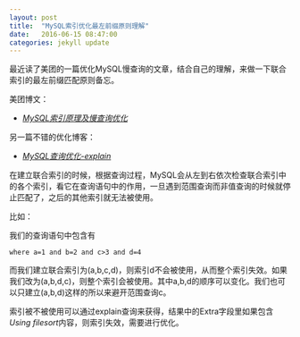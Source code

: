 ```yaml
---
layout: post
title:  "MySQL索引优化最左前缀原则理解"
date:   2016-06-15 08:47:00
categories: jekyll update
---
```


最近读了美团的一篇优化MySQL慢查询的文章，结合自己的理解，来做一下联合索引的最左前缀匹配原则备忘。

美团博文：

* [*MySQL索引原理及慢查询优化*](http://tech.meituan.com/mysql-index.html)

另一篇不错的优化博客：

* [*MySQL查询优化-explain*](http://my.oschina.net/wcsm520/blog/222694)

在建立联合索引的时候，根据查询过程，MySQL会从左到右依次检查联合索引中的各个索引，看它在查询语句中的作用，一旦遇到范围查询而非值查询的时候就停止匹配了，之后的其他索引就无法被使用。

比如：

我们的查询语句中包含有 

```
where a=1 and b=2 and c>3 and d=4
```

而我们建立联合索引为(a,b,c,d)，则索引d不会被使用，从而整个索引失效。如果我们改为(a,b,d,c)，则整个索引会被使用。其中a,b,d的顺序可以变化。我们也可以只建立(a,b,d)这样的所以来避开范围查询c。

索引被不被使用可以通过explain查询来获得，结果中的Extra字段里如果包含*Using filesort*内容，则索引失效，需要进行优化。